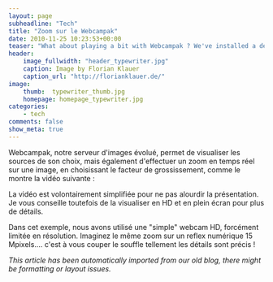 ```yaml
---
layout: page
subheadline: "Tech"
title: "Zoom sur le Webcampak"
date: 2010-11-25 10:23:53+00:00
teaser: "What about playing a bit with Webcampak ? We've installed a demo version of the viewer interface on one of our Webcampak. You will only get limited access (no modifications allowed) but it should give you a first inside view of the system."
header:
    image_fullwidth: "header_typewriter.jpg"
    caption: Image by Florian Klauer
    caption_url: "http://florianklauer.de/"
image:
    thumb:  typewriter_thumb.jpg
    homepage: homepage_typewriter.jpg
categories:
    - tech
comments: false
show_meta: true
---
```


Webcampak, notre serveur d'images évolué, permet de visualiser les sources de son choix, mais également d'effectuer un zoom en temps réel sur une image, en choisissant le facteur de grossissement, comme le montre la vidéo suivante :

La vidéo est volontairement simplifiée pour ne pas alourdir la présentation. Je vous conseille toutefois de la visualiser en HD et en plein écran pour plus de détails.

Dans cet exemple, nous avons utilisé une "simple" webcam HD, forcément limitée en résolution. Imaginez le même zoom sur un reflex numérique 15 Mpixels.... c'est à vous couper le souffle tellement les détails sont précis !

_This article has been automatically imported from our old blog, there might be formatting or layout issues._
